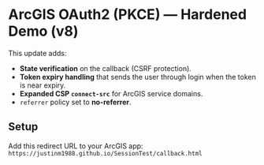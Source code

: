 # ArcGIS OAuth2 (PKCE) — Hardened Demo (v8)

This update adds:
- **State verification** on the callback (CSRF protection).
- **Token expiry handling** that sends the user through login when the token is near expiry.
- **Expanded CSP `connect-src`** for ArcGIS service domains.
- `referrer` policy set to **no-referrer**.

## Setup
Add this redirect URL to your ArcGIS app:
`https://justinm1988.github.io/SessionTest/callback.html`
